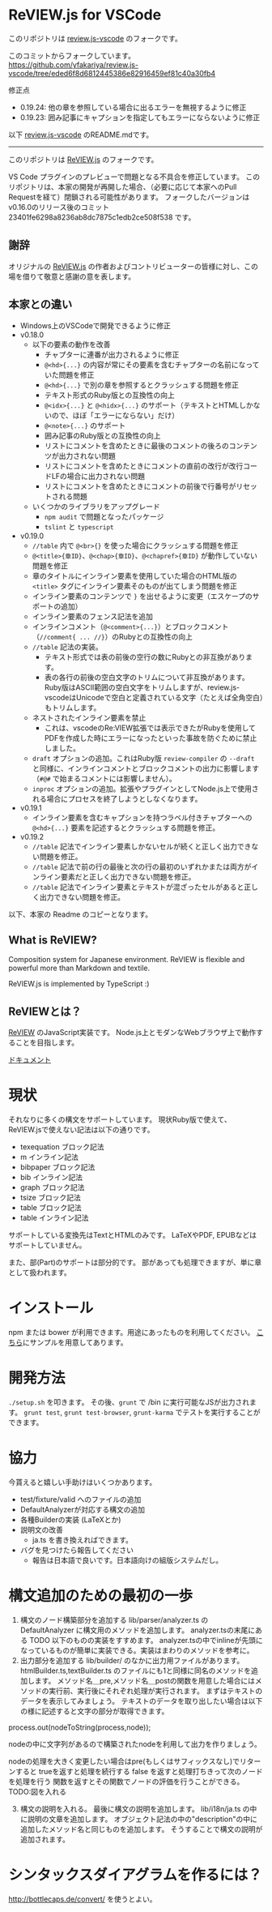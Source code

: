 # ReVIEW.js for VSCode

このリポジトリは [review.js-vscode](https://github.com/yfakariya/review.js-vscode) のフォークです。

このコミットからフォークしています。 https://github.com/yfakariya/review.js-vscode/tree/eded6f8d6812445386e82916459ef81c40a30fb4

修正点

* 0.19.24: 他の章を参照している場合に出るエラーを無視するように修正
* 0.19.23: 囲み記事にキャプションを指定してもエラーにならないように修正

以下 [review.js-vscode](https://github.com/yfakariya/review.js-vscode) のREADME.mdです。

----

このリポジトリは [ReVIEW.js](https://github.com/vvakame/review.js) のフォークです。

VS Code プラグインのプレビューで問題となる不具合を修正しています。
このリポジトリは、本家の開発が再開した場合、（必要に応じて本家へのPull Requestを経て）閉鎖される可能性があります。
フォークしたバージョンはv0.16.0のリリース後のコミット 23401fe6298a8236ab8dc7875c1edb2ce508f538 です。

## 謝辞

オリジナルの [ReVIEW.js](https://github.com/vvakame/review.js) の作者およびコントリビューターの皆様に対し、この場を借りて敬意と感謝の意を表します。

## 本家との違い

* Windows上のVSCodeで開発できるように修正
* v0.18.0
  * 以下の要素の動作を改善
    * チャプターに連番が出力されるように修正
    * `@<hd>{...}` の内容が常にその要素を含むチャプターの名前になっていた問題を修正
    * `@<hd>{...}` で別の章を参照するとクラッシュする問題を修正
    * テキスト形式のRuby版との互換性の向上
    * `@<idx>{...}` と `@<hidx>{...}` のサポート（テキストとHTMLしかないので、ほぼ「エラーにならない」だけ）
    * `@<note>{...}` のサポート
    * 囲み記事のRuby版との互換性の向上
    * リストにコメントを含めたときに最後のコメントの後ろのコンテンツが出力されない問題
    * リストにコメントを含めたときにコメントの直前の改行が改行コードLFの場合に出力されない問題
    * リストにコメントを含めたときにコメントの前後で行番号がリセットされる問題
  * いくつかのライブラリをアップグレード
    * `npm audit` で問題となったパッケージ
    * `tslint` と `typescript`
* v0.19.0
  * `//table` 内で `@<br>{}` を使った場合にクラッシュする問題を修正
  * `@<title>{章ID}`、`@<chap>{章ID}`、`@<chapref>{章ID}` が動作していない問題を修正
  * 章のタイトルにインライン要素を使用していた場合のHTML版の `<title>` タグにインライン要素そのものが出てしまう問題を修正
  * インライン要素のコンテンツで `}` を出せるように変更（エスケープのサポートの追加）
  * インライン要素のフェンス記法を追加
  * インラインコメント（`@<comment>{...}`）とブロックコメント（`//comment{ ... //}`）のRubyとの互換性の向上
  * `//table` 記法の実装。
    * テキスト形式では表の前後の空行の数にRubyとの非互換があります。
    * 表の各行の前後の空白文字のトリムについて非互換があります。Ruby版はASCII範囲の空白文字をトリムしますが、review.js-vscodeはUnicodeで空白と定義されている文字（たとえば全角空白）もトリムします。
  * ネストされたインライン要素を禁止
    * これは、vscodeのRe:VIEW拡張では表示できたがRubyを使用してPDFを作成した時にエラーになったといった事故を防ぐために禁止しました。
  * `draft` オプションの追加。これはRuby版 `review-compiler` の `--draft` と同様に、インラインコメントとブロックコメントの出力に影響します（`#@#` で始まるコメントには影響しません）。
  * `inproc` オプションの追加。拡張やプラグインとしてNode.js上で使用される場合にプロセスを終了しようとしなくなります。
* v0.19.1
  * インライン要素を含むキャプションを持つラベル付きチャプターへの `@<hd>{...}` 要素を記述するとクラッシュする問題を修正。
* v0.19.2
  * `//table` 記法でインライン要素しかないセルが続くと正しく出力できない問題を修正。
  * `//table` 記法で前の行の最後と次の行の最初のいずれかまたは両方がインライン要素だと正しく出力できない問題を修正。
  * `//table` 記法でインライン要素とテキストが混ざったセルがあると正しく出力できない問題を修正。

以下、本家の Readme のコピーとなります。

## What is ReVIEW?

Composition system for Japanese environment.
ReVIEW is flexible and powerful more than Markdown and textile.

ReVIEW.js is implemented by TypeScript :)

## ReVIEWとは？

[ReVIEW](https://github.com/kmuto/review) のJavaScript実装です。
Node.js上とモダンなWebブラウザ上で動作することを目指します。

[ドキュメント](https://yfakariya.github.io/review.js/docs/)

# 現状

それなりに多くの構文をサポートしています。
現状Ruby版で使えて、ReVIEW.jsで使えない記法は以下の通りです。

* texequation ブロック記法
* m インライン記法
* bibpaper ブロック記法
* bib インライン記法
* graph ブロック記法
* tsize ブロック記法
* table ブロック記法
* table インライン記法

サポートしている変換先はTextとHTMLのみです。
LaTeXやPDF, EPUBなどはサポートしていません。

また、部(Part)のサポートは部分的です。
部があっても処理できますが、単に章として扱われます。

# インストール

npm または bower が利用できます。用途にあったものを利用してください。
[こちら](https://github.com/vvakame/review.js/tree/master/example)にサンプルを用意してあります。

# 開発方法

`./setup.sh` を叩きます。
その後、`grunt` で /bin に実行可能なJSが出力されます。
`grunt test`, `grunt test-browser`, `grunt-karma` でテストを実行することができます。

# 協力

今貰えると嬉しい手助けはいくつかあります。

* test/fixture/valid へのファイルの追加
* DefaultAnalyzerが対応する構文の追加
* 各種Builderの実装 (LaTeXとか)
* 説明文の改善
  * ja.ts を書き換えればできます。
* バグを見つけたら報告してください
  * 報告は日本語で良いです。日本語向けの組版システムだし。

# 構文追加のための最初の一歩

 1. 構文のノード構築部分を追加する
lib/parser/analyzer.ts の DefaultAnalyzer に構文用のメソッドを追加します。
analyzer.tsの末尾にある TODO 以下のものの実装をすすめます。
analyzer.tsの中でinlineが先頭になっているものが簡単に実装できる。実装はまわりのメソッドを参考に。
 2. 出力部分を追加する
lib/builder/ のなかに出力用ファイルがあります。
htmlBuilder.ts,textBuilder.ts のファイルにも1と同様に同名のメソッドを追加します。
メソッド名＿pre,メソッド名＿postの関数を用意した場合にはメソッドの実行前、実行後にそれぞれ処理が実行されます。
まずはテキストのデータを表示してみましょう。
テキストのデータを取り出したい場合は以下の様に記述すると文字の部分が取得できます。

process.out(nodeToString(process,node));

nodeの中に文字列があるので構築されたnodeを利用して出力を作りましょう。

nodeの処理を大きく変更したい場合はpre(もしくはサフィックスなし)でリターンすると
trueを返すと処理を続行する
false を返すと処理打ちきって次のノードを処理を行う
関数を返すとその関数でノードの評価を行うことができる。
TODO:図を入れる

 3. 構文の説明を入れる。
最後に構文の説明を追加します。
lib/i18n/ja.ts の中に説明の文章を追加します。
オブジェクト記法の中の"description"の中に追加したメソッド名と同じものを追加します。
そうすることで構文の説明が追加されます。

# シンタックスダイアグラムを作るには？

http://bottlecaps.de/convert/ を使うとよい。
